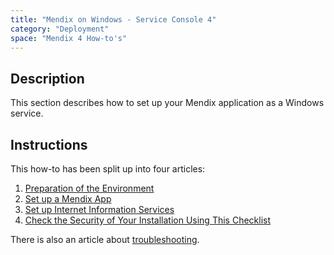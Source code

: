```yaml
---
title: "Mendix on Windows - Service Console 4"
category: "Deployment"
space: "Mendix 4 How-to's"
---
```


## Description

This section describes how to set up your Mendix application as a Windows service.

## Instructions

This how-to has been split up into four articles:

1.  [Preparation of the Environment](preparation-of-the-environment)
2.  [Set up a Mendix App](set-up-a-mendix-app)
3.  [Set up Internet Information Services](set-up-internet-information-services)
4.  [Check the Security of Your Installation Using This Checklist](security-checklist-for-your-on-premises-installation)

There is also an article about [troubleshooting](troubleshooting).
